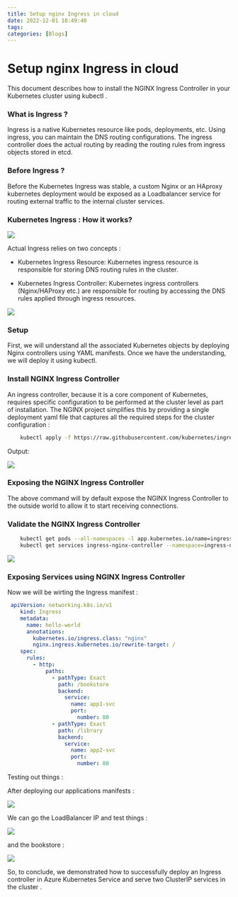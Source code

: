 ```yaml
---
title: Setup nginx Ingress in cloud
date: 2022-12-01 18:49:40
tags:
categories: [Blogs]
---
```


# Setup nginx Ingress in cloud

This document describes how to install the NGINX Ingress Controller in your Kubernetes cluster using kubectl .

### What is Ingress ?

Ingress is a native Kubernetes resource like pods, deployments, etc. Using ingress, you can maintain the DNS routing configurations. The ingress controller does the actual routing by reading the routing rules from ingress objects stored in etcd.

### Before Ingress ?

Before the Kubernetes Ingress was stable, a custom Nginx or an HAproxy kubernetes deployment would be exposed as a Loadbalancer service for routing external traffic to the internal cluster services.

### Kubernetes Ingress : How it works?

![](https://cdn-images-1.medium.com/max/2000/1*C0lRqJwyOR0Ww3xAwrkpBg.png)

Actual Ingress relies on two concepts :

- Kubernetes Ingress Resource: Kubernetes ingress resource is responsible for storing DNS routing rules in the cluster.

- Kubernetes Ingress Controller: Kubernetes ingress controllers (Nginx/HAProxy etc.) are responsible for routing by accessing the DNS rules applied through ingress resources.

![](https://cdn-images-1.medium.com/max/2560/1*SZx9EEu58sc7bKovceSdxA.png)

### Setup

First, we will understand all the associated Kubernetes objects by deploying Nginx controllers using YAML manifests. Once we have the understanding, we will deploy it using kubectl.

### Install NGINX Ingress Controller

An ingress controller, because it is a core component of Kubernetes, requires specific configuration to be performed at the cluster level as part of installation. The NGINX project simplifies this by providing a single deployment yaml file that captures all the required steps for the cluster configuration :

```bash
    kubectl apply -f https://raw.githubusercontent.com/kubernetes/ingress-nginx/main/deploy/static/provider/cloud/deploy.yaml
```

Output:

![](https://cdn-images-1.medium.com/max/3000/1*jf7B22bTxjuhRZzvlCQ0bA.png)

### Exposing the NGINX Ingress Controller

The above command will by default expose the NGINX Ingress Controller to the outside world to allow it to start receiving connections.

### Validate the NGINX Ingress Controller

```bash
    kubectl get pods --all-namespaces -l app.kubernetes.io/name=ingress-nginx
    kubectl get services ingress-nginx-controller --namespace=ingress-nginx
```

![](https://cdn-images-1.medium.com/max/2000/1*BELVC5tx9bpHXp3ulNGxdw.png)

### Exposing Services using NGINX Ingress Controller

Now we will be wirting the Ingress manifest :

```yaml
 apiVersion: networking.k8s.io/v1
    kind: Ingress
    metadata:
      name: hello-world
      annotations:
        kubernetes.io/ingress.class: "nginx"
        nginx.ingress.kubernetes.io/rewrite-target: /
    spec:
      rules:
        - http:
            paths:
              - pathType: Exact
                path: /bookstore
                backend:
                  service:
                    name: app1-svc
                    port:
                      number: 80
              - pathType: Exact
                path: /library
                backend:
                  service:
                    name: app2-svc
                    port:
                      number: 80
```

Testing out things :

After deploying our applications manifests :

![](https://cdn-images-1.medium.com/max/2000/1*YaLQqnBIq3iW7jPvMwLpdQ.png)

We can go the LoadBalancer IP and test things :

![](https://cdn-images-1.medium.com/max/3374/1*ObviPhB8nHDR0ldqLgW3DA.png)

and the bookstore :

![](https://cdn-images-1.medium.com/max/3348/1*6OH3JfgEr1dwM8jf3OBGBw.png)

So, to conclude, we demonstrated how to successfully deploy an Ingress controller in Azure Kubernetes Service and serve two ClusterIP services in the cluster .
